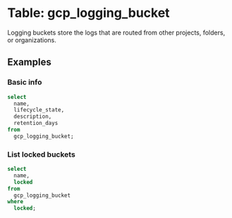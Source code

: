 # Table: gcp_logging_bucket

Logging buckets store the logs that are routed from other projects, folders, or organizations.

## Examples

### Basic info

```sql
select
  name,
  lifecycle_state,
  description,
  retention_days
from
  gcp_logging_bucket;
```

### List locked buckets

```sql
select
  name,
  locked
from
  gcp_logging_bucket
where
  locked;
```
